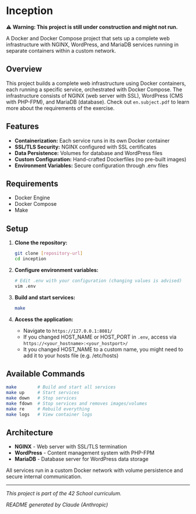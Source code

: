 # Inception

⚠️ **Warning: This project is still under construction and might not run.**

A Docker and Docker Compose project that sets up a complete web infrastructure with NGINX, WordPress, and MariaDB services running in separate containers within a custom network.

## Overview

This project builds a complete web infrastructure using Docker containers, each running a specific service, orchestrated with Docker Compose. The infrastructure consists of NGINX (web server with SSL), WordPress (CMS with PHP-FPM), and MariaDB (database).
Check out `en.subject.pdf` to learn more about the requirements of the exercise.

## Features

- **Containerization:** Each service runs in its own Docker container
- **SSL/TLS Security:** NGINX configured with SSL certificates
- **Data Persistence:** Volumes for database and WordPress files
- **Custom Configuration:** Hand-crafted Dockerfiles (no pre-built images)
- **Environment Variables:** Secure configuration through .env files

## Requirements

- Docker Engine
- Docker Compose
- Make

## Setup

1. **Clone the repository:**
   ```bash
   git clone [repository-url]
   cd inception
   ```

2. **Configure environment variables:**
   ```bash
   # Edit .env with your configuration (changing values is advised)
   vim .env
   ```

3. **Build and start services:**
   ```bash
   make
   ```

4. **Access the application:**
   - Navigate to `https://127.0.0.1:8081/`
   - If you changed HOST_NAME or HOST_PORT in `.env`, access via `https://<your_hostname>:<your_hostport>/`
   - It you changed HOST_NAME to a custom name, you might need to add it to your hosts file (e.g. /etc/hosts)

## Available Commands

```bash
make        # Build and start all services
make up     # Start services
make down   # Stop services
make fdown  # Stop services and removes images/volumes
make re     # Rebuild everything
make logs   # View container logs
```

## Architecture

- **NGINX** - Web server with SSL/TLS termination
- **WordPress** - Content management system with PHP-FPM
- **MariaDB** - Database server for WordPress data storage

All services run in a custom Docker network with volume persistence and secure internal communication.

---

*This project is part of the 42 School curriculum.*

*README generated by Claude (Anthropic)*
